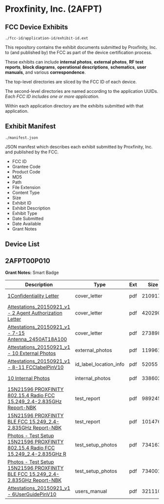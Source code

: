 # Proxfinity, Inc. (2AFPT)
## FCC Device Exhibits

```
./fcc-id/application-id/exhibit-id.ext
```

This repository contains the exhibit documents submitted by Proxfinity, Inc. to (and published by) the FCC as part of the device certification process.

These exhibits can include **internal photos**, **external photos**, **RF test reports**, **block diagrams**, **operational descriptions**, **schematics**, **user manuals**, and various **correspondence**.

The top-level directories are sliced by the FCC ID of each device.

The second-level directories are named according to the application UUIDs. *Each FCC ID includes one or more application.*

Within each application directory are the exhibits submitted with that application. 

## Exhibit Manifest

```
./manifest.json
```

JSON manifest which describes each exhibit submitted by Proxfinity, Inc. and published by the FCC.

- FCC ID
- Grantee Code
- Product Code
- MD5
- Path
- File Extension
- Content Type
- Size
- Exhibit ID
- Exhibit Description
- Exhibit Type
- Date Submitted
- Date Available
- Grant Notes

## Device List
## 2AFPT00P010
**Grant Notes:** Smart Badge

| Description | Type | Ext | Size | Submitted | Available |
| ----------- | ---- | --- | ---- | --------- | --------- |
| [1Confidentiality Letter](2AFPT00P010/7f54d8cb809afed0601385a096c851ea/2765622.pdf) | cover_letter | pdf | 210917 | 2015-09-29 | 2015-09-29 |
| [Attestations_20150921_v1 - 2 Agent Authorization Letter](2AFPT00P010/7f54d8cb809afed0601385a096c851ea/2765626.pdf) | cover_letter | pdf | 420290 | 2015-09-29 | 2015-09-29 |
| [Attestations_20150921_v1 - 7-15 Antenna_2450AT18A100](2AFPT00P010/7f54d8cb809afed0601385a096c851ea/2539737.pdf) | cover_letter | pdf | 273898 | 2015-09-29 | 2015-09-29 |
| [Attestations_20150921_v1 - 10 External Photos](2AFPT00P010/7f54d8cb809afed0601385a096c851ea/2765630.pdf) | external_photos | pdf | 119961 | 2015-09-29 | 2015-09-29 |
| [Attestations_20150921_v1 - 8-11 FCClabelPinV10](2AFPT00P010/7f54d8cb809afed0601385a096c851ea/2765629.pdf) | id_label_location_info | pdf | 52055 | 2015-09-29 | 2015-09-29 |
| [10 Internal Photos](2AFPT00P010/7f54d8cb809afed0601385a096c851ea/2765623.pdf) | internal_photos | pdf | 338602 | 2015-09-29 | 2015-09-29 |
| [15N21596 PROXFINITY 802.15.4 Radio FCC 15.249_2.4-2.835GHz Report-NBK](2AFPT00P010/7f54d8cb809afed0601385a096c851ea/2765624.pdf) | test_report | pdf | 989245 | 2015-09-29 | 2015-09-29 |
| [15N21596 PROXFINITY BLE FCC 15.249_2.4-2.835GHz Report-NBK](2AFPT00P010/7f54d8cb809afed0601385a096c851ea/2765625.pdf) | test_report | pdf | 1014762 | 2015-09-29 | 2015-09-29 |
| [Photos - Test Setup 15N21596 PROXFINITY 802.15.4 Radio FCC 15.249_2.4-2.835GHz R](2AFPT00P010/7f54d8cb809afed0601385a096c851ea/2765631.pdf) | test_setup_photos | pdf | 734163 | 2015-09-29 | 2015-09-29 |
| [Photos - Test Setup 15N21596 PROXFINITY BLE FCC 15.249_2.4-2.835GHz Report-NBK](2AFPT00P010/7f54d8cb809afed0601385a096c851ea/2765632.pdf) | test_setup_photos | pdf | 734001 | 2015-09-29 | 2015-09-29 |
| [Attestations_20150921_v1 - 6UserGuidePinV10](2AFPT00P010/7f54d8cb809afed0601385a096c851ea/2765627.pdf) | users_manual | pdf | 3211106 | 2015-09-29 | 2015-09-29 |

